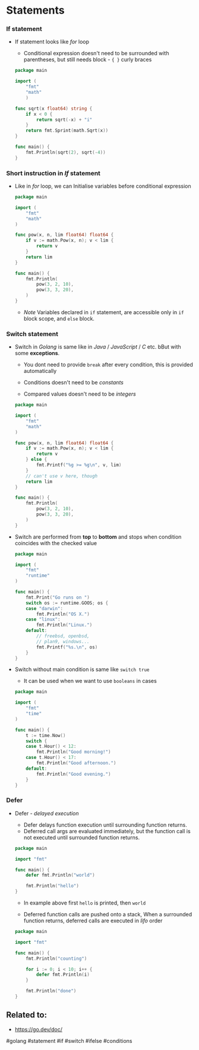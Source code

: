 # Statements


### If statement

* If statement looks like *for* loop
	* Conditional expression doesn't need to be surrounded with parentheses, but still needs block - `{ }` curly braces


	```go
	package main

	import (	
		"fmt"
		"math"
		)

	func sqrt(x float64) string {
		if x < 0 {
			return sqrt(-x) + "i"
		}	
		return fmt.Sprint(math.Sqrt(x))
	}

	func main() {
		fmt.Println(sqrt(2), sqrt(-4))
	}
	```


### Short instruction in *If* statement

* Like in *for* loop, we can Initialise variables before conditional expression
	
	```go
	package main

	import (
		"fmt"
		"math"
	)

	func pow(x, n, lim float64) float64 {
		if v := math.Pow(x, n); v < lim {
			return v
		}
		return lim
	}

	func main() {
		fmt.Println(
			pow(3, 2, 10),
			pow(3, 3, 20),
		)
	}
	```


	* *Note* Variables declared in `if` statement, are accessible only  in `if` block scope, and `else` block.


### Switch statement

* Switch in *Golang* is same like in *Java* / *JavaScript* / *C* etc. bBut with some **exceptions**.
	
	* You dont need to provide `break` after every condition, this is provided automatically

	* Conditions doesn't need to be *constants*

	* Compared values doesn't need to be *integers*

	```go
	package main

	import (
		"fmt"
		"math"
	)

	func pow(x, n, lim float64) float64 {
		if v := math.Pow(x, n); v < lim {
			return v
		} else {
			fmt.Printf("%g >= %g\n", v, lim)
		}
		// can't use v here, though
		return lim
	}

	func main() {
		fmt.Println(
			pow(3, 2, 10),
			pow(3, 3, 20),
		)
	}
	```

* Switch are performed from **top** to **bottom** and stops when condition coincides with the checked value

	```go
	package main

	import (
		"fmt"
		"runtime"
	)

	func main() {
		fmt.Print("Go runs on ")
		switch os := runtime.GOOS; os {
		case "darwin":
			fmt.Println("OS X.")
		case "linux":
			fmt.Println("Linux.")
		default:
			// freebsd, openbsd,
			// plan9, windows...
			fmt.Printf("%s.\n", os)
		}
	}
	```



* Switch without main condition is same like `switch true`

	* It can be used when we want to use `booleans` in cases

	```go
	package main

	import (
		"fmt"
		"time"
	)

	func main() {
		t := time.Now()
		switch {
		case t.Hour() < 12:
			fmt.Println("Good morning!")
		case t.Hour() < 17:
			fmt.Println("Good afternoon.")
		default:
			fmt.Println("Good evening.")
		}
	}
	```


### Defer 

* Defer - *delayed execution*

	* Defer delays function execution until surrounding function returns.
	* Deferred call args are evaluated immediately, but the function call is not executed until surrounded function returns.

	```go
	package main

	import "fmt"

	func main() {
		defer fmt.Println("world")

		fmt.Println("hello")
	}
	```


	* In example above first `hello` is printed, then `world`

	* Deferred function calls are pushed onto a stack, When a surrounded function returns, deferred calls are executed in *lifo* order

	```go
	package main

	import "fmt"

	func main() {
		fmt.Println("counting")

		for i := 0; i < 10; i++ {
			defer fmt.Println(i)
		}

		fmt.Println("done")
	}	
	```


## Related to: 

* https://go.dev/doc/


#golang #statement #if #switch #ifelse #conditions

